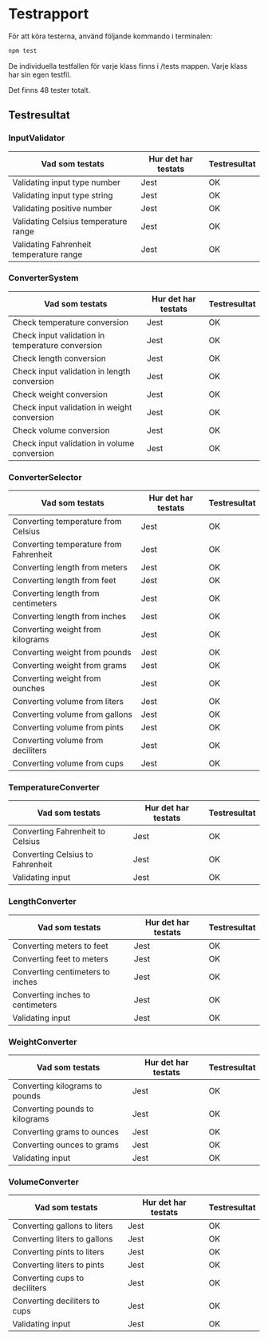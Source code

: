 # Testrapport 

För att köra testerna, använd följande kommando i terminalen:

```sh
npm test
```

De individuella testfallen för varje klass finns i /tests mappen. Varje klass har sin egen testfil. 

Det finns 48 tester totalt.

## Testresultat

### InputValidator
| Vad som testats | Hur det har testats | Testresultat |
|----------------------------------|---------------------|--------------|
| Validating input type number | Jest | OK |
| Validating input type string | Jest | OK |
| Validating positive number | Jest | OK |
| Validating Celsius temperature range | Jest | OK |
| Validating Fahrenheit temperature range | Jest | OK |

### ConverterSystem
| Vad som testats | Hur det har testats | Testresultat |
|----------------------------------|---------------------|--------------|
| Check temperature conversion | Jest | OK |
| Check input validation in temperature conversion | Jest | OK |
| Check length conversion | Jest | OK |
| Check input validation in length conversion | Jest | OK |
| Check weight conversion | Jest | OK |
| Check input validation in weight conversion | Jest | OK |
| Check volume conversion | Jest | OK |
| Check input validation in volume conversion | Jest | OK |

### ConverterSelector
| Vad som testats | Hur det har testats | Testresultat |
|----------------------------------|---------------------|--------------|
| Converting temperature from Celsius | Jest | OK |
| Converting temperature from Fahrenheit | Jest | OK |
| Converting length from meters | Jest | OK |
| Converting length from feet | Jest | OK |
| Converting length from centimeters | Jest | OK |
| Converting length from inches | Jest | OK |
| Converting weight from kilograms | Jest | OK |
| Converting weight from pounds | Jest | OK |
| Converting weight from grams | Jest | OK |
| Converting weight from ounches | Jest | OK |
| Converting volume from liters | Jest | OK |
| Converting volume from gallons | Jest | OK |
| Converting volume from pints | Jest | OK |
| Converting volume from deciliters | Jest | OK |
| Converting volume from cups | Jest | OK |

### TemperatureConverter
| Vad som testats | Hur det har testats | Testresultat |
|----------------------------------|---------------------|--------------|
| Converting Fahrenheit to Celsius | Jest | OK |
| Converting Celsius to Fahrenheit | Jest | OK |
| Validating input | Jest | OK |

### LengthConverter
| Vad som testats | Hur det har testats | Testresultat |
|----------------------------------|---------------------|--------------|
| Converting meters to feet | Jest | OK |
| Converting feet to meters | Jest | OK |
| Converting centimeters to inches | Jest | OK |
| Converting inches to centimeters | Jest | OK |
| Validating input | Jest | OK |

### WeightConverter
| Vad som testats | Hur det har testats | Testresultat |
|----------------------------------|---------------------|--------------|
| Converting kilograms to pounds | Jest | OK |
| Converting pounds to kilograms | Jest | OK |
| Converting grams to ounces | Jest | OK |
| Converting ounces to grams | Jest | OK |
| Validating input | Jest | OK |

### VolumeConverter
| Vad som testats | Hur det har testats | Testresultat |
|----------------------------------|---------------------|--------------|
| Converting gallons to liters | Jest | OK |
| Converting liters to gallons | Jest | OK |
| Converting pints to liters | Jest | OK |
| Converting liters to pints | Jest | OK |
| Converting cups to deciliters | Jest | OK |
| Converting deciliters to cups | Jest | OK |
| Validating input | Jest | OK |
